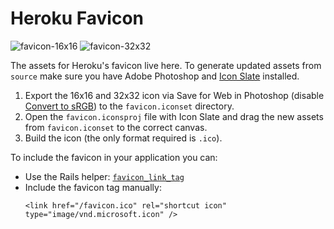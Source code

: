 # Heroku Favicon

![favicon-16x16](https://github.com/heroku/favicon/raw/master/favicon.iconset/icon_16x16.png) ![favicon-32x32](https://github.com/heroku/favicon/raw/master/favicon.iconset/icon_32x32.png)

The assets for Heroku's favicon live here. To generate updated assets from
`source` make sure you have Adobe Photoshop and [Icon
Slate][icon-slate] installed.

1. Export the 16x16 and 32x32 icon via Save for Web in Photoshop (disable
   [Convert to sRGB][convert-to-srgb]) to the `favicon.iconset`
   directory.
2. Open the `favicon.iconsproj` file with Icon Slate and drag the new assets
   from `favicon.iconset` to the correct canvas. 
3. Build the icon (the only format required is `.ico`).

To include the favicon in your application you can:

* Use the Rails helper: [`favicon_link_tag`][favicon-helper]
* Include the favicon tag manually:
  ```
  <link href="/favicon.ico" rel="shortcut icon" type="image/vnd.microsoft.icon" />
  ```

[icon-slate]: http://itunes.apple.com/app/icon-slate/id439697913?mt=12&ls=1
[convert-to-srgb]: http://cl.ly/image/3K0h3R1H343P
[favicon-helper]: http://api.rubyonrails.org/classes/ActionView/Helpers/AssetTagHelper.html#method-i-favicon_link_tag
